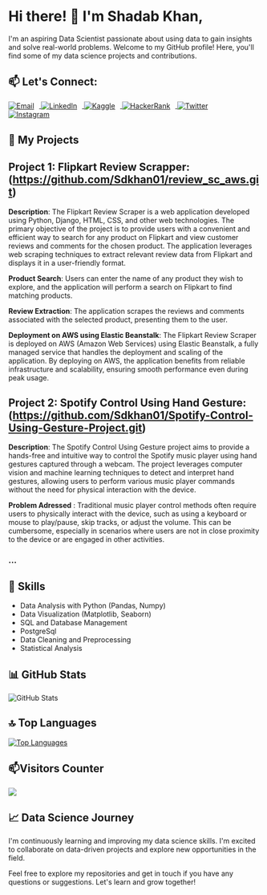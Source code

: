# Hi there! 👋 I'm Shadab Khan,

I'm an aspiring Data Scientist passionate about using data to gain insights and solve real-world problems. Welcome to my GitHub profile! Here, you'll find some of my data science projects and contributions.


## 📫 Let's Connect: 

<p align="left">
  <a href="mailto:khanshadab7860000.com" target="_blank">
    <img src="https://img.icons8.com/color/48/000000/gmail-new.png" alt="Email" style="vertical-align: middle; margin-right: 10px;" />
  </a>
  <a href="https://www.linkedin.com/in/shadab-khan-88a632264/" target="_blank">
    <img src="https://img.icons8.com/color/48/000000/linkedin.png" alt="LinkedIn" style="vertical-align: middle; margin-right: 10px;" />
  </a>
  <a href="https://www.kaggle.com/shadabkhan07" target="_blank">
    <img src="https://img.icons8.com/ios-filled/50/000000/kaggle.png" alt="Kaggle" style="vertical-align: middle; margin-right: 10px;" />
  </a>
  <a href="https://www.hackerrank.com/YourHackerRankUsername" target="_blank">
    <img src="https://img.icons8.com/ios-filled/50/000000/hackerrank.png" alt="HackerRank" style="vertical-align: middle; margin-right: 10px;" />
  </a>
  <a href="https://twitter.com/SDKhan07?t=u3yyWrz7kYdGWfHyRramxQ&s=08" target="_blank">
    <img src="https://img.icons8.com/color/48/000000/twitter.png" alt="Twitter" style="vertical-align: middle; margin-right: 10px;" />
  </a>
 <a href="https://www.instagram.com/_beingshadabkhan_/" target="_blank">
    <img src="https://img.icons8.com/color/48/000000/instagram-new.png" alt="Instagram" style="vertical-align: middle; margin-right: 10px;" />
  </a>
</p>


## 🔭 My Projects

## Project 1: Flipkart Review Scrapper:(https://github.com/Sdkhan01/review_sc_aws.git)

**Description**:
The Flipkart Review Scraper is a web application developed using Python, Django, HTML, CSS, and other web technologies. The primary objective of the project is to provide users with a convenient and efficient way to search for any product on Flipkart and view customer reviews and comments for the chosen product. The application leverages web scraping techniques to extract relevant review data from Flipkart and displays it in a user-friendly format.

**Product Search**: Users can enter the name of any product they wish to explore, and the application will perform a search on Flipkart to find matching products.

**Review Extraction**: The application scrapes the reviews and comments associated with the selected product, presenting them to the user.

**Deployment on AWS using Elastic Beanstalk**:
The Flipkart Review Scraper is deployed on AWS (Amazon Web Services) using Elastic Beanstalk, a fully managed service that handles the deployment and scaling of the application. By deploying on AWS, the application benefits from reliable infrastructure and scalability, ensuring smooth performance even during peak usage.

## Project 2: Spotify Control Using Hand Gesture:(https://github.com/Sdkhan01/Spotify-Control-Using-Gesture-Project.git)

**Description**: The Spotify Control Using Gesture project aims to provide a hands-free and intuitive way to control the Spotify music player using hand gestures captured through a webcam. The project leverages computer vision and machine learning techniques to detect and interpret hand gestures, allowing users to perform various music player commands without the need for physical interaction with the device.

**Problem Adressed** : Traditional music player control methods often require users to physically interact with the device, such as using a keyboard or mouse to play/pause, skip tracks, or adjust the volume. This can be cumbersome, especially in scenarios where users are not in close proximity to the device or are engaged in other activities.



### ...

## 🌱 Skills

- Data Analysis with Python (Pandas, Numpy)
- Data Visualization (Matplotlib, Seaborn)
- SQL and Database Management
- PostgreSql
- Data Cleaning and Preprocessing
- Statistical Analysis

## 📊 GitHub Stats

![GitHub Stats](https://github-readme-stats.vercel.app/api?username=Sdkhan01&show_icons=true&theme=dark)

## 🔝 Top Languages

[![Top Languages](https://github-readme-stats.vercel.app/api/top-langs/?username=Sdkhan01&layout=compact&theme=dark)](https://github.com/yourusername)

## 📫Visitors Counter

![](https://komarev.com/ghpvc/?username=Sdkhan01&color=green)



## 📈 Data Science Journey

I'm continuously learning and improving my data science skills. I'm excited to collaborate on data-driven projects and explore new opportunities in the field.

Feel free to explore my repositories and get in touch if you have any questions or suggestions. Let's learn and grow together!

